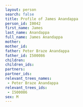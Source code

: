 ```yaml
---
layout: person
search: false
title: Profile of James Anandappa
person_id: I0042
first_name: James
last_name: Anandappa
full_name: James Anandappa
mother: 
mother_id: 
father: Peter Braze Anandappa
father_id: I500086
children:
children_ids:
partners:
partner_ids:
relevant_trees_names:
 - Peter Braze Anandappa
relevant_trees_ids:
 - I500086
sex: M
---
```


